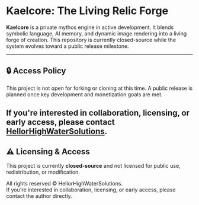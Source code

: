 # Kaelcore: The Living Relic Forge

**Kaelcore** is a private mythos engine in active development. It blends symbolic language, AI memory, and dynamic image rendering into a living forge of creation. This repository is currently closed-source while the system evolves toward a public release milestone.

------

## 🔒 Access Policy

This project is not open for forking or cloning at this time. A public release is planned once key development and monetization goals are met.

If you're interested in collaboration, licensing, or early access, please contact [HellorHighWaterSolutions](https://github.com/HellorHighWaterSolutions).
---

## ⚠️ Licensing & Access

This project is currently **closed-source** and not licensed for public use, redistribution, or modification.

All rights reserved © HellorHighWaterSolutions.  
If you're interested in collaboration, licensing, or early access, please contact the author directly.
